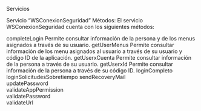 Servicios

Servicio “WSConexionSeguridad”
Métodos:
	El servicio WSConexionSeguridad cuenta con los siguientes métodos:

completeLogin	Permite consultar información de la persona y de los menus asignados a través de su usuario.
getUserMenus	Permite consultar información de los menu asignados al usuario a través de su usuario y código ID de la aplicación.
getUserxCuenta	Permite consultar información de la persona a través de su usuario.
getUserxId	Permite consultar información de la persona a través de su código ID.
loginCompleto	
loginSolicitudesSobretiempo	
sendRecoveryMail	
updatePassword	
validateAppPermission	
validatePassword	
validateUrl	
	

